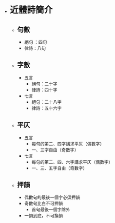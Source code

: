 - # 近體詩簡介
	- ## 句數
		- 絕句 ：四句
		- 律詩：八句
	- ## 字數
		- 五言
			- 絕句：二十字
			- 律詩：四十字
		- 七言
			- 絕句：二十八字
			- 律詩：五十六字
	- ## 平仄
		- 五言
			- 每句的第二、四字講求平仄（偶數字）
			- 一、三字自由（奇數字）
		- 七言
			- 每句的第二、四、六字講求平仄（偶數字）
			- 一、三、五字自由（奇數字）
	- ## 押韻
		- 偶數句的最後一個字必須押韻
		- 奇數句比白不可押韻
			- 首句最後一個字除外
		- 一韻到底，不可換韻